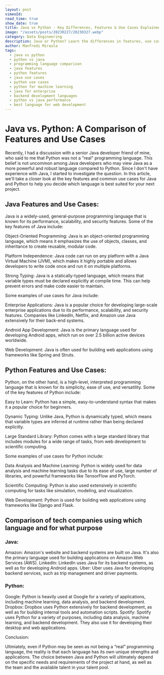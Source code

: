 ```yaml
---
layout: post
vimeoId: 
read_time: true
show_date: true
title: Java vs Python - Key Differences, Features & Use Cases Explained
image: "/assets/posts/20230227/20230327.webp"
category: Data Engineering
description: Java or Python? Learn the differences in features, use cases, and how tech giants use each language. Discover which is best for your next software project.
author: Manfredi Miraula
tags:
  - java vs python
  - python vs java
  - programming language comparison
  - java features
  - python features
  - java use cases
  - python use cases
  - python for machine learning
  - java for enterprise
  - backend development languages
  - python vs java performance
  - best language for web development
---
```


# Java vs. Python: A Comparison of Features and Use Cases

Recently, I had a discussion with a senior Java developer friend of mine, who said to me that Python was not a "real" programming language. This belief is not uncommon among Java developers who may view Java as a more powerful and robust language compared to Python. Since I don't have experience with Java, I started to investigate the question. In this article, we'll take a closer look at the key features and common use cases for Java and Python to help you decide which language is best suited for your next project.

## Java Features and Use Cases:

Java is a widely-used, general-purpose programming language that is known for its performance, scalability, and security features. Some of the key features of Java include:

Object-Oriented Programming: Java is an object-oriented programming language, which means it emphasizes the use of objects, classes, and inheritance to create reusable, modular code.

Platform Independence: Java code can run on any platform with a Java Virtual Machine (JVM), which makes it highly portable and allows developers to write code once and run it on multiple platforms.

Strong Typing: Java is a statically-typed language, which means that variable types must be declared explicitly at compile time. This can help prevent errors and make code easier to maintain.

Some examples of use cases for Java include:

Enterprise Applications: Java is a popular choice for developing large-scale enterprise applications due to its performance, scalability, and security features. Companies like LinkedIn, Netflix, and Amazon use Java extensively for their back-end systems.

Android App Development: Java is the primary language used for developing Android apps, which run on over 2.5 billion active devices worldwide.

Web Development: Java is often used for building web applications using frameworks like Spring and Struts.

## Python Features and Use Cases:

Python, on the other hand, is a high-level, interpreted programming language that is known for its simplicity, ease of use, and versatility. Some of the key features of Python include:

Easy to Learn: Python has a simple, easy-to-understand syntax that makes it a popular choice for beginners.

Dynamic Typing: Unlike Java, Python is dynamically typed, which means that variable types are inferred at runtime rather than being declared explicitly.

Large Standard Library: Python comes with a large standard library that includes modules for a wide range of tasks, from web development to scientific computing.

Some examples of use cases for Python include:

Data Analysis and Machine Learning: Python is widely used for data analysis and machine learning tasks due to its ease of use, large number of libraries, and powerful frameworks like TensorFlow and PyTorch.

Scientific Computing: Python is also used extensively in scientific computing for tasks like simulation, modeling, and visualization.

Web Development: Python is used for building web applications using frameworks like Django and Flask.

## Comparison of tech companies using which language and for what purpose

### Java:

Amazon: Amazon's website and backend systems are built on Java. It's also the primary language used for building applications on Amazon Web Services (AWS).
LinkedIn: LinkedIn uses Java for its backend systems, as well as for developing Android apps.
Uber: Uber uses Java for developing backend services, such as trip management and driver payments.

### Python:

Google: Python is heavily used at Google for a variety of applications, including machine learning, data analysis, and backend development.
Dropbox: Dropbox uses Python extensively for backend development, as well as for building internal tools and automation scripts.
Spotify: Spotify uses Python for a variety of purposes, including data analysis, machine learning, and backend development. They also use it for developing their desktop and web applications.


Conclusion:

Ultmiately, even if Python may be seen as not being a “real” programming language, the reality is that each language has its own unique strengths and applications. The choice between Java and Python will ultimately depend on the specific needs and requirements of the project at hand, as well as the team and the available talent in your talent pool.